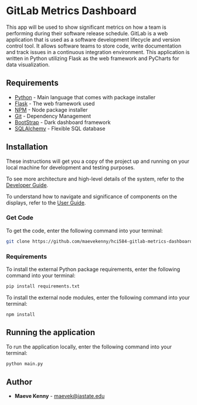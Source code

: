 # GitLab Metrics Dashboard

This app will be used to show significant metrics on how a team is performing during their software release schedule. GitLab is a web application that is used as a software development lifecycle and version control tool. It allows software teams to store code, write documentation and track issues in a continuous integration environment. This application is written in Python utilizing Flask as the web framework and PyCharts for data visualization.

## Requirements

- [Python](https://www.python.org/) - Main language that comes with package installer
- [Flask](https://flask.palletsprojects.com/en/1.1.x/) - The web framework used
- [NPM](https://www.npmjs.com/) - Node package installer
- [Git](https://git-scm.com/) - Dependency Management
- [BootStrap](https://getbootstrap.com/) - Dark dashboard framework
- [SQLAlchemy](https://www.sqlalchemy.org/) - Flexible SQL database

## Installation

These instructions will get you a copy of the project up and running on your local machine for development and testing purposes.

To see more architecture and high-level details of the system, refer to the [Developer Guide](./docs/developer-guide.md).

To understand how to navigate and significance of components on the displays, refer to the [User Guide](./docs/user-guide.md).

### Get Code

To get the code, enter the following command into your terminal:

```bash
git clone https://github.com/maevekenny/hci584-gitlab-metrics-dashboard.git
```

### Requirements

To install the external Python package requirements, enter the following command into your terminal:

```bash
pip install requirements.txt
```

To install the external node modules, enter the following command into your terminal:

```
npm install
```

## Running the application

To run the application locally, enter the following command into your terminal:

```bash
python main.py
```

## Author

- **Maeve Kenny** - maevek@iastate.edu
